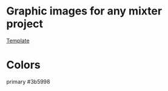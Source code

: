 # Graphic images for any mixter project

[Template]('https://dsathemes.com/html/mobicom/files/demo-4.html')


# Colors

primary #3b5998

